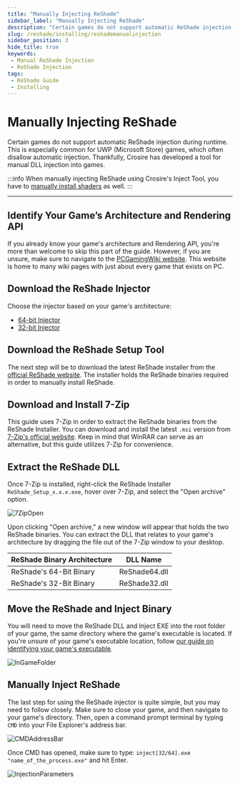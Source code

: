 ```yaml
---
title: "Manually Injecting ReShade"
sidebar_label: "Manually Injecting ReShade"
description: "Certain games do not support automatic ReShade injection during runtime. This is especially common for UWP (Microsoft Store) games, which often disallow automatic injection."
slug: /reshade/installing/reshademanualinjection
sidebar_position: 3
hide_title: true
keywords: 
 - Manual ReShade Injection
 - ReShade Injection
tags:
 - ReShade Guide
 - Installing
---
```


# Manually Injecting ReShade

Certain games do not support automatic ReShade injection during runtime. This is especially common for UWP (Microsoft Store) games, which often disallow automatic injection. Thankfully, Crosire has developed a tool for manual DLL injection into games.

:::info
When manually injecting ReShade using Crosire's Inject Tool, you have to [manually install shaders](./reshademanualshaderinstall) as well.
:::

---

## Identify Your Game’s Architecture and Rendering API

If you already know your game's architecture and Rendering API, you're more than welcome to skip this part of the guide. However, if you are unsure, make sure to navigate to the [PCGamingWiki website](https://www.pcgamingwiki.com/wiki/Home). This website is home to many wiki pages with just about every game that exists on PC.

## Download the ReShade Injector

Choose the injector based on your game's architecture:

* [64-bit Injector](https://reshade.me/downloads/inject64.exe)
* [32-bit Injector](https://reshade.me/downloads/inject32.exe)

## Download the ReShade Setup Tool

The next step will be to download the latest ReShade installer from the [official ReShade website](https://reshade.me). The installer holds the ReShade binaries required in order to manually install ReShade.

## Download and Install 7-Zip

This guide uses 7-Zip in order to extract the ReShade binaries from the ReShade Installer. You can download and install the latest `.msi` version from [7-Zip's official website](https://www.7-zip.org/download.html). Keep in mind that WinRAR can serve as an alternative, but this guide utilizes 7-Zip for convenience.

## Extract the ReShade DLL

Once 7-Zip is installed, right-click the ReShade Installer `ReShade_Setup_x.x.x.exe`, hover over 7-Zip, and select the "Open archive" option.

![7ZipOpen](https://assets.martysmods.com/reshade/installing/Manual7ZipOpen.webp)

Upon clicking "Open archive," a new window will appear that holds the two ReShade binaries. You can extract the DLL that relates to your game's architecture by dragging the file out of the 7-Zip window to your desktop.

| ReShade Binary Architecture | DLL Name      |
|-----------------------------|---------------|
| ReShade's 64-Bit Binary     | ReShade64.dll |
| ReShade's 32-Bit Binary     | ReShade32.dll |

## Move the ReShade and Inject Binary

You will need to move the ReShade DLL and Inject EXE into the root folder of your game, the same directory where the game's executable is located. If you're unsure of your game's executable location, follow [our guide on identifying your game's executable](../../additionalguides/findexecutable).

![InGameFolder](https://assets.martysmods.com/reshade/installing/injectioninstall/reshade32InGameFolder.webp)

## Manually Inject ReShade

The last step for using the ReShade injector is quite simple, but you may need to follow closely. Make sure to close your game, and then navigate to your game's directory. Then, open a command prompt terminal by typing `CMD` into your File Explorer's address bar.

![CMDAddressBar](https://assets.martysmods.com/reshade/installing/injectioninstall/GameDirectoryCMDAddressBar.webp)

Once CMD has opened, make sure to type: `inject[32/64].exe "name_of_the_process.exe"` and hit Enter.

![InjectionParameters](https://assets.martysmods.com/reshade/installing/injectioninstall/InjectionParametersInject32.webp)